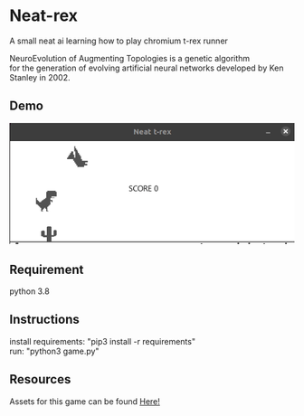 # Neat-rex
A small neat ai learning how to play chromium t-rex runner<br/>

NeuroEvolution of Augmenting Topologies is a genetic algorithm<br/>
for the generation of evolving artificial neural networks developed by Ken Stanley in 2002.<br/>


## Demo

![alt text](https://github.com/caiovini/Neat-rex/blob/main/Demo.gif)

## Requirement

python 3.8

## Instructions

install requirements: "pip3 install -r requirements"<br/>
                 run: "python3 game.py"

## Resources 

Assets for this game can be found [Here!](https://github.com/wayou/t-rex-runner/tree/gh-pages/assets)

